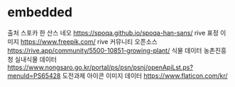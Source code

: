 # embedded

출처
스포카 한 산스 네오  https://spoqa.github.io/spoqa-han-sans/
rive 표정 이미지 https://www.freepik.com/
rive 커뮤니티 오픈소스 https://rive.app/community/5500-10851-growing-plant/
식물 데이터 농촌진흥청 실내식물 데이터
https://www.nongsaro.go.kr/portal/ps/psn/psnj/openApiLst.ps?menuId=PS65428
도전과제 아이콘 이미지 데이터
https://www.flaticon.com/kr/
